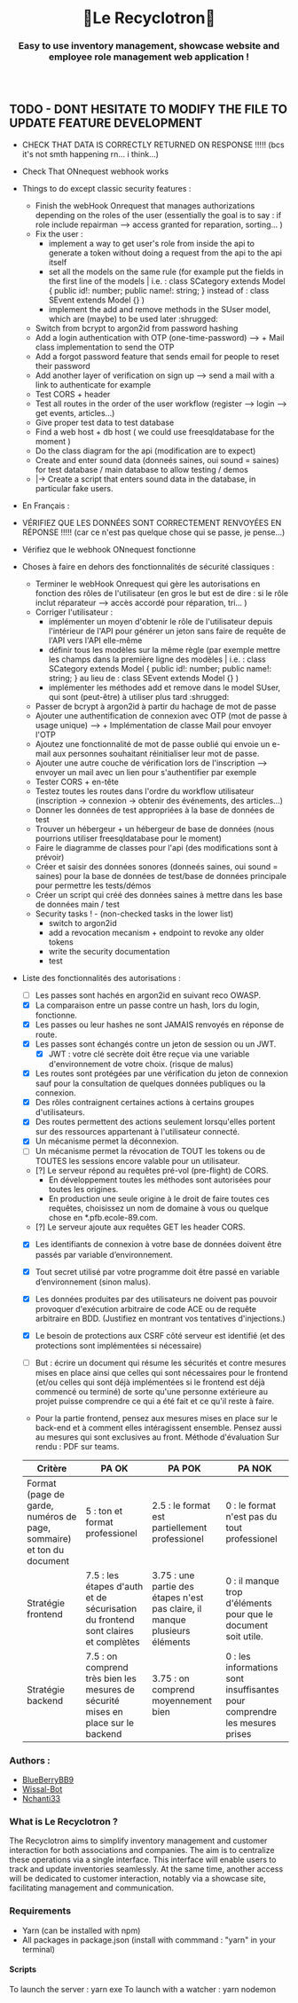 <h1 align="center">🌿Le Recyclotron🌿</h1>
<h3 align="center">Easy to use inventory management, showcase website and employee role management web application !<h3>
<br>

## TODO - DONT HESITATE TO MODIFY THE FILE TO UPDATE FEATURE DEVELOPMENT

- CHECK THAT DATA IS CORRECTLY RETURNED ON RESPONSE !!!!! (bcs it's not smth happening rn... i think...)
- Check That ONnequest webhook works

- Things to do except classic security features :

  - Finish the webHook Onrequest that manages authorizations depending on the roles of the user (essentially the goal is to say : if role include repairman --> access granted for reparation, sorting... )
  - Fix the user :
    - implement a way to get user's role from inside the api to generate a token without doing a request from the api to the api itself
    - set all the models on the same rule (for example put the fields in the first line of the models | i.e. : class SCategory extends Model { public id!: number; public name!: string; } instead of : class SEvent extends Model {} )
    - implement the add and remove methods in the SUser model, which are (maybe) to be used later :shrugged:
  - Switch from bcrypt to argon2id from password hashing
  - Add a login authentication with OTP (one-time-password) --> + Mail class implementation to send the OTP
  - Add a forgot password feature that sends email for people to reset their password
  - Add another layer of verification on sign up --> send a mail with a link to authenticate for example
  - Test CORS + header
  - Test all routes in the order of the user workflow (register --> login --> get events, articles...)
  - Give proper test data to test database
  - Find a web host + db host ( we could use freesqldatabase for the moment )
  - Do the class diagram for the api (modification are to expect)
  - Create and enter sound data (donneés saines, oui sound = saines) for test database / main database to allow testing / demos
  - |-> Create a script that enters sound data in the database, in particular fake users.

- En Français :

- VÉRIFIEZ QUE LES DONNÉES SONT CORRECTEMENT RENVOYÉES EN RÉPONSE !!!!! (car ce n'est pas quelque chose qui se passe, je pense...)
- Vérifiez que le webhook ONnequest fonctionne

- Choses à faire en dehors des fonctionnalités de sécurité classiques :

  - Terminer le webHook Onrequest qui gère les autorisations en fonction des rôles de l'utilisateur (en gros le but est de dire : si le rôle inclut réparateur --> accès accordé pour réparation, tri... )
  - Corriger l'utilisateur :
    - implémenter un moyen d'obtenir le rôle de l'utilisateur depuis l'intérieur de l'API pour générer un jeton sans faire de requête de l'API vers l'API elle-même
    - définir tous les modèles sur la même règle (par exemple mettre les champs dans la première ligne des modèles | i.e. : class SCategory extends Model { public id!: number; public name!: string; } au lieu de : class SEvent extends Model {} )
    - implémenter les méthodes add et remove dans le model SUser, qui sont (peut-être) à utiliser plus tard :shrugged:
  - Passer de bcrypt à argon2id à partir du hachage de mot de passe
  - Ajouter une authentification de connexion avec OTP (mot de passe à usage unique) --> + Implémentation de classe Mail pour envoyer l'OTP
  - Ajoutez une fonctionnalité de mot de passe oublié qui envoie un e-mail aux personnes souhaitant réinitialiser leur mot de passe.
  - Ajouter une autre couche de vérification lors de l'inscription --> envoyer un mail avec un lien pour s'authentifier par exemple
  - Tester CORS + en-tête
  - Testez toutes les routes dans l'ordre du workflow utilisateur (inscription -> connexion -> obtenir des événements, des articles...)
  - Donner les données de test appropriées à la base de données de test
  - Trouver un hébergeur + un hébergeur de base de données (nous pourrions utiliser freesqldatabase pour le moment)
  - Faire le diagramme de classes pour l'api (des modifications sont à prévoir)
  - Créer et saisir des données sonores (donneés saines, oui sound = saines) pour la base de données de test/base de données principale pour permettre les tests/démos
  - Créer un script qui créé des données saines à mettre dans les base de données main / test
  - Security tasks ! - (non-checked tasks in the lower list)
    - switch to argon2id
    - add a revocation mecanism + endpoint to revoke any older tokens
    - write the security documentation
    - test

- Liste des fonctionnalités des autorisations :

  - [ ] Les passes sont hachés en argon2id en suivant reco OWASP.
  - [x] La comparaison entre un passe contre un hash, lors du login, fonctionne.
  - [x] Les passes ou leur hashes ne sont JAMAIS renvoyés en réponse de route.
  - [x] Les passes sont échangés contre un jeton de session ou un JWT.
    - [x] JWT : votre clé secrète doit être reçue via une variable d'environnement de votre choix. (risque de malus)
  - [x] Les routes sont protégées par une vérification du jeton de connexion sauf pour la consultation de quelques données publiques ou la connexion.
  - [x] Des rôles contraignent certaines actions à certains groupes d'utilisateurs.
  - [x] Des routes permettent des actions seulement lorsqu'elles portent sur des ressources appartenant à l'utilisateur connecté.
  - [x] Un mécanisme permet la déconnexion.
  - [ ] Un mécanisme permet la révocation de TOUT les tokens ou de TOUTES les sessions encore valable pour un utilisateur.

  - [?] Le serveur répond au requêtes pré-vol (pre-flight) de CORS.
    - En développement toutes les méthodes sont autorisées pour toutes les origines.
    - En production une seule origine à le droit de faire toutes ces requêtes, choisissez un nom de domaine à vous ou quelque chose en \*.pfb.ecole-89.com.
  - [?] Le serveur ajoute aux requêtes GET les header CORS.

  - [x] Les identifiants de connexion à votre base de données doivent être passés par variable d’environnement.
  - [x] Tout secret utilisé par votre programme doit être passé en variable d’environnement (sinon malus).

  - [x] Les données produites par des utilisateurs ne doivent pas pouvoir provoquer d'exécution arbitraire de code ACE ou de requête arbitraire en BDD. (Justifiez en montrant vos tentatives d'injections.)
  - [x] Le besoin de protections aux CSRF côté serveur est identifié (et des protections sont implémentées si nécessaire)
  - [ ] But : écrire un document qui résume les sécurités et contre mesures mises en place ainsi que celles qui sont nécessaires pour le frontend (et/ou celles qui sont déjà implémentées si le frontend est déjà commencé ou terminé) de sorte qu'une personne extérieure au projet puisse comprendre ce qui a été fait et ce qu'il reste à faire.

  - Pour la partie frontend, pensez aux mesures mises en place sur le back-end et à comment elles intéragissent ensemble. Pensez aussi au mesures qui sont exclusives au front.
    Méthode d'évaluation
    Sur rendu : PDF sur teams.

  | Critère                                                              | PA OK                                                                             | PA POK                                                                      | PA NOK                                                                     |
  | -------------------------------------------------------------------- | --------------------------------------------------------------------------------- | --------------------------------------------------------------------------- | -------------------------------------------------------------------------- |
  | Format (page de garde, numéros de page, sommaire) et ton du document | 5 : ton et format professionel                                                    | 2.5 : le format est partiellement professionel                              | 0 : le format n'est pas du tout professionel                               |
  | Stratégie frontend                                                   | 7.5 : les étapes d'auth et de sécurisation du frontend sont claires et complètes  | 3.75 : une partie des étapes n'est pas claire, il manque plusieurs éléments | 0 : il manque trop d'éléments pour que le document soit utile.             |
  | Stratégie backend                                                    | 7.5 : on comprend très bien les mesures de sécurité mises en place sur le backend | 3.75 : on comprend moyennement bien                                         | 0 : les informations sont insuffisantes pour comprendre les mesures prises |

### Authors :

- [BlueBerryBB9](https://github.com/BlueBerryBB9)
- [Wissal-Bot](https://github.com/wissal-bot)
- [Nchanti33](https://github.com/Nchanti33)

### What is Le Recyclotron ?

The Recyclotron aims to simplify inventory management and customer interaction for both associations and companies.
The aim is to centralize these operations via a single interface. This interface will enable users to track and update inventories seamlessly.
At the same time, another access will be dedicated to customer interaction, notably via a showcase site, facilitating management and communication.

### Requirements

- Yarn (can be installed with npm)
- All packages in package.json (install with commmand : "yarn" in your terminal)

#### Scripts

To launch the server : yarn exe
To launch with a watcher : yarn nodemon
